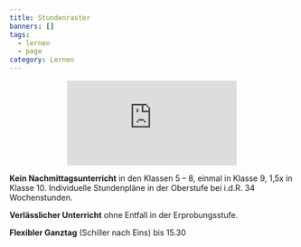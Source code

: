 ```yaml
---
title: Stundenraster
banners: []
tags:
  - lernen
  - page
category: Lernen
---
```

<center><iframe class="embet component" src="https://docs.google.com/spreadsheets/d/e/2PACX-1vREIznsPnipv4FY0m5Wo7S0x6A6zWuSqXiPWPBPNJG3xntavZQbkTbyVVaFaxg9LNnP_RApCVQnt7p-/pubhtml?gid=0&amp;single=false&amp;widget=false&amp;headers=false" title="Embet" frameborder="0"></iframe></center>

**Kein Nachmittagsunterricht** in den Klassen 5 – 8, einmal in Klasse 9, 1,5x in Klasse 10. Individuelle Stundenpläne in der Oberstufe bei i.d.R. 34 Wochenstunden. 

**Verlässlicher Unterricht** ohne Entfall in der Erprobungsstufe. 

**Flexibler Ganztag** (Schiller nach Eins) bis 15.30